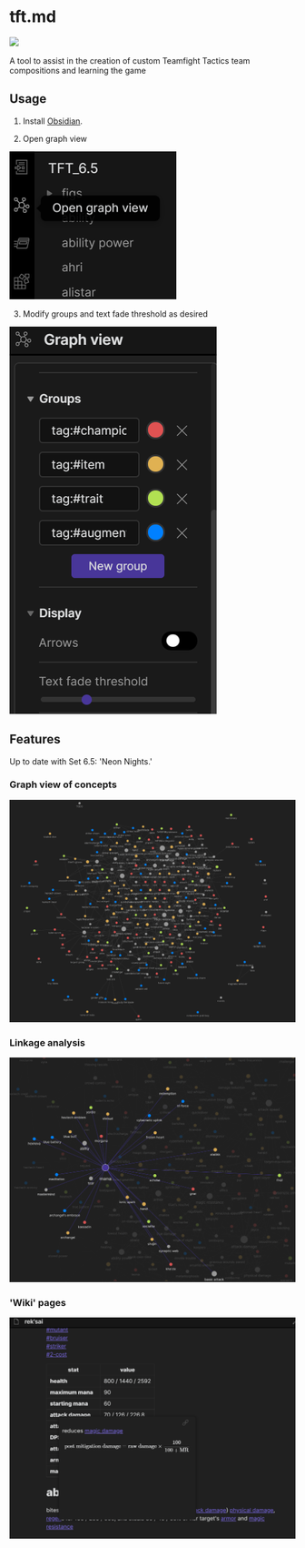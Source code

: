 # tft.md

![](figs/tft_md.gif)

A tool to assist in the creation of custom Teamfight Tactics team compositions and learning the game

## Usage

1. Install [Obsidian](https://obsidian.md/).

2. Open graph view

![](figs/graph-view.png)

3. Modify groups and text fade threshold as desired

![](figs/settings.png)

## Features

Up to date with Set 6.5: 'Neon Nights.'

### Graph view of concepts

![](figs/graph.png)

### Linkage analysis

![](figs/hover.png)

### 'Wiki' pages

![](figs/wiki.png)
